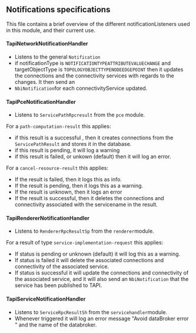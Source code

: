 ## Notifications specifications

This file contains a brief overview of the different notificationListeners used in this module,
and their current use.

#### TapiNetworkNotificationHandler

* Listens to the general `Notification`
* if notificationType is `NOTIFICATIONTYPEATTRIBUTEVALUECHANGE` and targetObjectType is `TOPOLOGYOBJECTTYPENODEEDGEPOINT`
then it updates the connections and the connectivity services with regards to the changes. It then send an
* `NbiNotification`for each connectivityService updated.

#### TapiPceNotificationHandler

* Listens to `ServicePathRpcresult` from the `pce` module.

For a `path-computation-result` this applies:
* if this result is a successful , then it creates connections from the `ServicePathResult`
and stores it in the database.
* if this result is pending, it will log a warning
* if this result is failed, or unkown (default) then it will log an error.

For a `cancel-resource-result` this applies:
* If the result is failed, then it logs this as info.
* If the result is pending, then it logs this as a warning.
* If the result is unknown, then it logs an error
* If the result is successful, then it deletes the connections and connectivity associated with the servicename
in the result.

#### TapiRendererNotificationHandler

* Listens to `RendererRpcResultSp` from the `renderer`module.

For a result of type `service-implementation-request` this applies:

* If status is pending or unknown (default) it will log this as a warning.
* If status is failed it will delete the associated connections and connectivity of the associated service.
* If status is successful it will update the connections and connectivity of the associated service,
and it will also send an `NbiNotification` that the service has been published to TAPI.

#### TapiServiceNotificationHandler

* Listens to `ServiceRpcResultSh` from the `servicehandler`module.
* Whenever triggered it will log an error message "Avoid dataBroker error " and the name of the databroker.
